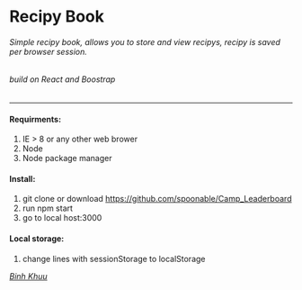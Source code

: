 Recipy Book
=======
###### Simple recipy book, allows you to store and view recipys, recipy is saved per browser session.
###### build on React and Boostrap
____________
#### Requirments:

  1. IE > 8 or any other web brower
  2. Node 
  3. Node package manager
#### Install:
  1. git clone or download https://github.com/spoonable/Camp_Leaderboard
  2. run npm start
  3. go to local host:3000

#### Local storage:
  1. change lines with sessionStorage to localStorage

 *[Binh Khuu](https://github.com/spoonable)*